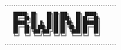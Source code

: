            --------------------------------------------------   
               
               ██████╗ ██╗    ██╗██╗███╗   ██╗ █████╗ 
               ██╔══██╗██║    ██║██║████╗  ██║██╔══██╗
               ██████╔╝██║ █╗ ██║██║██╔██╗ ██║███████║
               ██╔══██╗██║███╗██║██║██║╚██╗██║██╔══██║
               ██║  ██║╚███╔███╔╝██║██║ ╚████║██║  ██║
               ╚═╝  ╚═╝ ╚══╝╚══╝ ╚═╝╚═╝  ╚═══╝╚═╝  ╚═╝
                                                      
           --------------------------------------------------
               
               














































